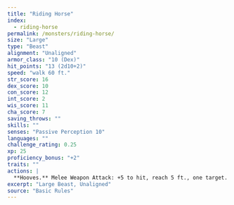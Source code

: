 ```yaml
---
title: "Riding Horse"
index:
  - riding-horse
permalink: /monsters/riding-horse/
size: "Large"
type: "Beast"
alignment: "Unaligned"
armor_class: "10 (Dex)"
hit_points: "13 (2d10+2)"
speed: "walk 60 ft."
str_score: 16
dex_score: 10
con_score: 12
int_score: 2
wis_score: 11
cha_score: 7
saving_throws: ""
skills: ""
senses: "Passive Perception 10"
languages: ""
challenge_rating: 0.25
xp: 25
proficiency_bonus: "+2"
traits: ""
actions: |
  **Hooves.** Melee Weapon Attack: +5 to hit, reach 5 ft., one target. Hit: 8 (2d4 + 3) bludgeoning damage.  
excerpt: "Large Beast, Unaligned"
source: "Basic Rules"
---
```

